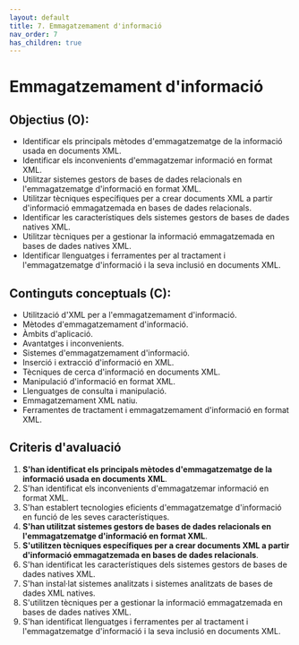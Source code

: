 ```yaml
---
layout: default
title: 7. Emmagatzemament d'informació
nav_order: 7
has_children: true
---
```

# Emmagatzemament d'informació

## Objectius (O):

* Identificar els principals mètodes d'emmagatzematge de la informació usada en documents XML.
* Identificar els inconvenients d'emmagatzemar informació en format XML.
* Utilitzar sistemes gestors de bases de dades relacionals en l'emmagatzematge d'informació en
format XML.
* Utilitzar tècniques específiques per a crear documents XML a partir d'informació emmagatzemada
en bases de dades relacionals.
* Identificar les característiques dels sistemes gestors de bases de dades natives XML.
* Utilitzar tècniques per a gestionar la informació emmagatzemada en bases de dades natives XML.
* Identificar llenguatges i ferramentes per al tractament i l'emmagatzematge d'informació i la seva
inclusió en documents XML.

## Continguts conceptuals (C):

* Utilització d'XML per a l'emmagatzemament d'informació.
* Mètodes d'emmagatzemament d'informació.
* Àmbits d'aplicació.
* Avantatges i inconvenients.
* Sistemes d'emmagatzemament d'informació.
* Inserció i extracció d'informació en XML.
* Tècniques de cerca d'informació en documents XML.
* Manipulació d'informació en format XML.
* Llenguatges de consulta i manipulació.
* Emmagatzemament XML natiu.
* Ferramentes de tractament i emmagatzemament d'informació en format XML.

## Criteris d'avaluació
 1.  **S'han identificat els principals mètodes d'emmagatzematge de la informació usada en
documents XML**.
 2. S'han identificat els inconvenients d'emmagatzemar informació en format XML.
 3. S'han establert tecnologies eficients d'emmagatzematge d'informació en funció de les seves
característiques.
 4. **S'han utilitzat sistemes gestors de bases de dades relacionals en l'emmagatzematge
d'informació en format XML**.
 5. **S'utilitzen tècniques específiques per a crear documents XML a partir d'informació
emmagatzemada en bases de dades relacionals**.
 6. S'han identificat les característiques dels sistemes gestors de bases de dades natives XML.
 7. S'han instal·lat sistemes analitzats i sistemes analitzats de bases de dades XML natives.
 8. S'utilitzen tècniques per a gestionar la informació emmagatzemada en bases de dades
natives XML.
9. S'han identificat llenguatges i ferramentes per al tractament i l'emmagatzematge d'informació
i la seva inclusió en documents XML.